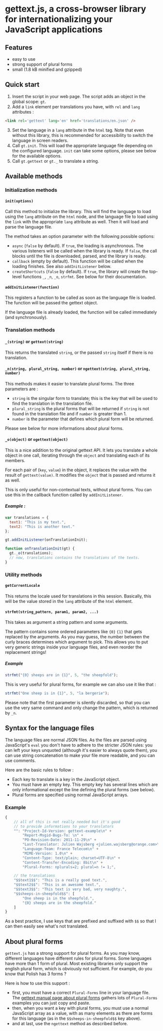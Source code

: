 gettext.js, a cross-browser library for internationalizing your JavaScript applications
=====
Features
-----
* easy to use
* strong support of plural forms
* small (1.8 kB minified and gzipped)

Quick start
-----
1. Insert the script in your web page. The script adds an object in the
global scope: `gt`.
2. Add a `link` element per translations you have, with `rel` and `lang` attributes :
```html
<link rel='gettext' lang='en' href='translations/en.json' />
```
3. Set the language in a `lang` attribute in the `html` tag. Note that even
without this library, this is recommended for accessibility to switch
the language in screen readers.
4. Call `gt.init`. This will load the appropriate language file depending
on the configured language. `init` can take some options, please see
below for the available options.
5. Call `gt.gettext` or `gt._` to translate a string.

Available methods
-----
### Initialization methods
#### `init(options)`
Call this method to initialize the library. This will find the
language to load using the `lang` attribute on the `html` node,
and the language file to load using the `link` with the appropriate
`lang` attribute as well. Then it will load and parse the language file.

The method takes an option parameter with the following possible options:
* `async` (`false` by default). If `true`, the loading is
asynchronous. The various listeners will be called when the library
is ready. If `false`, the call blocks until the file is downloaded, parsed,
and the library is ready.
* `callback` (empty by default). This function will be called when
the loading finishes. See also `addInitListener` below.
* `createShortcuts` (`false` by default). If `true`, the library will
create the top-level functions `_`, `_n`, `_o`, `strfmt`. See below for
their documentation.

#### `addInitListener(function)`
This registers a function to be called as soon as the language file is
loaded. The function will be passed the gettext object.

If the language file is already loaded, the function will be called
immediately (and synchronously).

### Translation methods
#### `_(string)` or `gettext(string)`
This returns the translated `string`, or the passed `string` itself if there
is no translation.

#### `_n(string, plural_string, number)` or `ngettext(string, plural_string, number)`
This methods makes it easier to translate plural forms. The three parameters
are :
* `string` is the singular form to translate; this is the key that will be used to
find the translation in the translation file.
* `plural_string` is the plural forms that will be returned if `string`
is not found in the translation file and if `number` is greater than 1.
* `number` is the parameter that defines which plural form will be returned.

Please see below for more informations about plural forms.

#### `_o(object)` or `ogettext(object)`
This is a nice addition to the original gettext API. It lets you
translate a whole object in one call, iterating through the `object` and
translating each of its members.

For each pair of (`key`, `value`) in the object, it replaces the value
with the result of `gettext(value)`. It modifies the `object` that is
passed and returns it as well.

This is only useful for non-contextual texts, without plural forms. You
can use this in the callback function called by `addInitListener`.

##### Example :
```Javascript
var translations = {
  text1: "This is my text.",
  text2: "This is another text."
};

gt.addInitListener(onTranslationInit);

function onTranslationInit(gt) {
  gt._o(translations);
  // now, translations contains the translations of the texts.
}
```

### Utility methods
#### `getCurrentLocale`
This returns the locale used for translations in this session. Basically,
this will be the value stored in the `lang` attribute of the `html`
element.

#### `strfmt(string_pattern, param1, param2, ...)`
This takes as argument a string pattern and some arguments.

The pattern contains some ordered parameters like `{0}` `{1}` that gets
replaced by the arguments. As you may guess, the number between the
curly braces determines which argument to pick. This allows you
to put very generic strings inside your language files, and even
reorder the replacement strings!

##### Example
```javascript
strfmt("{0} sheeps are in {1}", 5, "the sheepfold");
```
This is very useful for plural forms, for example we can
also use it like that :

```javascript
strfmt("One sheep is in {1}", 5, "la bergerie");
```
Please note that the first parameter is silently discarded, so
that you can use the very same command and only change the
pattern, which is returned by `_n`.

Syntax for the language files
-----
The language files are normal JSON files. As the files are parsed using
JavaScript's `eval` you don't have to adhere to the stricter JSON rules:
you can left your keys unquoted (although it's easier to
always quote them), you can use string concatenation to
make your file more readable, and you can use comments.

Here are the basic rules to follow :
* Each key to translate is a key in the JavaScript object.
* You must have an empty key. This empty key has several lines which are
only informational except the line defining the plural forms (see below).
* Plural forms are specified using normal JavaScript arrays.

### Example
```javascript
{
    // all of this is not really needed but it's good
    // to provide informations to your translators
    "": "Project-Id-Version: gettext-example\n" +
        "Report-Msgid-Bugs-To: \n" +
        "PO-Revision-Date: 2011-11-29\n" +
        "Last-Translator: Julien Wajsberg <julien.wajsberg@orange.com>\n" +
        "Language-Team: France Telecom\n" +
        "MIME-Version: 1.0\n" +
        "Content-Type: text/plain; charset=UTF-8\n" +
        "Content-Transfer-Encoding: 8bit\n" +
        "Plural-Forms: nplurals=2; plural=n != 1;",

    // the translations
    "$$text1$$": "This is a really good text.",
    "$$text2$$": "This is an awesome text.",
    "$$text3$$": "This text is very bad, very naughty.",
    "$$sheeps-in-sheepfold$$": [
		"One sheep is in the sheepfold.",
		"{0} sheeps are in the sheepfold."
	]
}
```

As a best practice, I use keys that are prefixed and suffixed with `$$` so
that I can then easily see what's not translated.


About plural forms
----
`gettext.js` has a strong support for plural forms. As you may know,
different languages have different rules for plural forms. Some
languages have more than 1 form of plural. Most existing libraries
only support the english plural form, which is obviously not sufficient.
For example, do you know that Polish has 3 forms ?

Here is how to use this support :
* first, you must have a correct `Plural-Forms` line in your language
file. The [gettext manual page about plural forms](http://www.gnu.org/software/gettext/manual/html_node/Plural-forms.html)
gathers lots of `Plural-Forms` examples you can just copy and paste.
* then, when you want a key with plural forms, you must use a normal
JavaScript array as a value, with as many elements as there are forms
for this language (as in the `$$sheeps-in-sheepfold$$` key above).
* and at last, use the `ngettext` method as described before.

